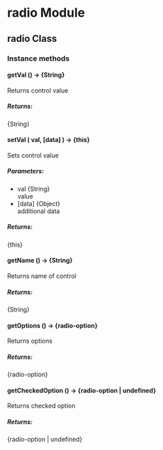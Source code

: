 # radio Module

## radio Class

### Instance methods

#### getVal () → {String}

Returns control value

##### Returns:

{String}

#### setVal ( val, [data] ) → {this}

Sets control value

##### Parameters:

* val {String}<br/>
  value
* [data] {Object}<br/>
  additional data

##### Returns:

{this}

#### getName () → {String}

Returns name of control

##### Returns:

{String}

#### getOptions () → {radio-option}

Returns options

##### Returns:

{radio-option}

#### getCheckedOption () → {radio-option | undefined}

Returns checked option

##### Returns:

{radio-option | undefined}

